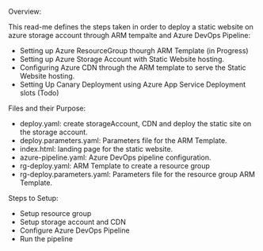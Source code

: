 Overview:

This read-me defines the steps taken in order to deploy a static website on azure storage account through ARM tempalte and Azure DevOps Pipeline:

* Setting up Azure ResourceGroup thourgh ARM Template (in Progress)
* Setting up Azure Storage Account with Static Website hosting.
* Configuring Azure CDN through the ARM template to serve the Static Website hosting.
* Setting Up Canary Deployment using Azure App Service Deployment slots (Todo)


Files and their Purpose:

* deploy.yaml: create storageAccount, CDN and deploy the static site on the storage account.
* deploy.parameters.yaml: Parameters file for the ARM Template.
* index.html: landing page for the static website.
* azure-pipeline.yaml: Azure DevOps pipeline configuration.
* rg-deploy.yaml: ARM Template to create a resource group
* rg-deploy.parameters.yaml: Parameters file for the resource group ARM Template.


Steps to Setup:

* Setup resource group
* Setup storage account and CDN
* Configure Azure DevOps Pipeline
* Run the pipeline

